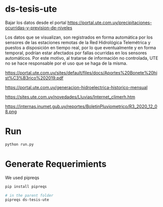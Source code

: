 # ds-tesis-ute
Bajar los datos desde el portal https://portal.ute.com.uy/precipitaciones-ocurridas-y-prevision-de-niveles

Los datos que se visualizan, son registrados en forma automática por los sensores de las estaciones remotas de la Red Hidrológica Telemétrica y puestos a disposición en tiempo real,
por lo que eventualmente y en forma temporal, podrían estar afectados por fallas ocurridas en los sensores automáticos. Por este motivo, al tratarse de información no controlada, UTE
no se hace responsable por el uso que se haga de la misma.


https://portal.ute.com.uy/sites/default/files/docs/Aportes%20Bonete%20hist%C3%B3rico%202019.pdf


https://portal.ute.com.uy/generacion-hidroelectrica-historico-mensual

https://sites.ute.com.uy/novedades/Lluvias/Internet_climerh.htm

https://internas.inumet.gub.uy/reportes/BoletinPluviometrico/R3_2020_12_08.png

# Run
```bash
python run.py
```

# Generate Requerimients
We used pipreqs

```bash
pip install pipreqs

# in the parent folder
pipreqs ds-tesis-ute
```